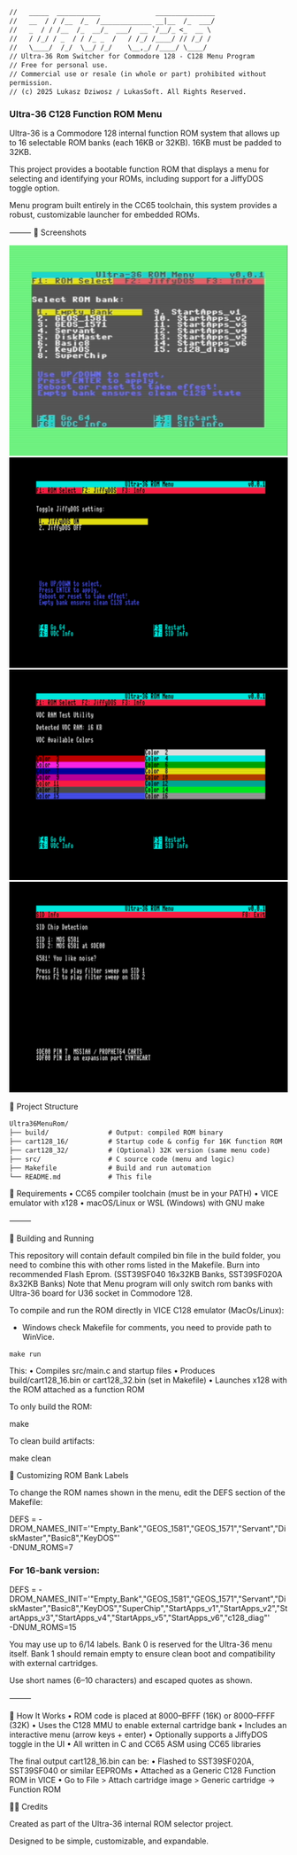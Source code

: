 ```
//   _____  ___________              _______________
//   __  / / /__  /_  /_____________ __|__  /_  ___/
//   _  / / /__  /_  __/_  ___/  __ `/__/_ <_  __ \
//   / /_/ / _  / / /_ _  /   / /_/ /____/ // /_/ /
//   \____/  /_/  \__/ /_/    \__,_/ /____/ \____/
// Ultra-36 Rom Switcher for Commodore 128 - C128 Menu Program
// Free for personal use.
// Commercial use or resale (in whole or part) prohibited without permission.
// (c) 2025 Lukasz Dziwosz / LukasSoft. All Rights Reserved.
```

### Ultra-36 C128 Function ROM Menu ###

Ultra-36 is a Commodore 128 internal function ROM system that allows up to 16 selectable ROM banks (each 16KB or 32KB). 16KB must be padded to 32KB. 

This project provides a bootable function ROM that displays a menu for selecting and identifying your ROMs, including support for a JiffyDOS toggle option.

Menu program built entirely in the CC65 toolchain, this system provides a robust, customizable launcher for embedded ROMs.

⸻
📸 Screenshots

![Alt text](screenshots/menu40.png)
![Alt text](screenshots/jiffy80.png)
![Alt text](screenshots/vdc80.png)
![Alt text](screenshots/sid80.png)

📂 Project Structure
```
Ultra36MenuRom/
├── build/               # Output: compiled ROM binary
├── cart128_16/          # Startup code & config for 16K function ROM
├── cart128_32/          # (Optional) 32K version (same menu code)
├── src/                 # C source code (menu and logic)
├── Makefile             # Build and run automation
└── README.md            # This file
```
🧰 Requirements
	•	CC65 compiler toolchain (must be in your PATH)
	•	VICE emulator with x128
	•	macOS/Linux or WSL (Windows) with GNU make

⸻

🚀 Building and Running

This repository will contain default compiled bin file in the build folder, you need to combine this with other roms listed in the Makefile.
Burn into recommended Flash Eprom. (SST39SF040 16x32KB Banks, SST39SF020A 8x32KB Banks) Note that Menu program will only switch rom banks with Ultra-36 board for U36 socket in Commodore 128.

To compile and run the ROM directly in VICE C128 emulator (MacOs/Linux):
* Windows check Makefile for comments, you need to provide path to WinVice.
```
make run
```
This:
	•	Compiles src/main.c and startup files
	•	Produces build/cart128_16.bin or cart128_32.bin (set in Makefile)
	•	Launches x128 with the ROM attached as a function ROM

To only build the ROM:

make

To clean build artifacts:

make clean

🧩 Customizing ROM Bank Labels

To change the ROM names shown in the menu, edit the DEFS section of the Makefile:

DEFS = -DROM_NAMES_INIT='"Empty_Bank","GEOS_1581","GEOS_1571","Servant","DiskMaster","Basic8","KeyDOS"' \
    -DNUM_ROMS=7

### For 16-bank version:
 DEFS = -DROM_NAMES_INIT='"Empty_Bank","GEOS_1581","GEOS_1571","Servant","DiskMaster","Basic8","KeyDOS","SuperChip","StartApps_v1","StartApps_v2","StartApps_v3","StartApps_v4","StartApps_v5","StartApps_v6","c128_diag"' \
     -DNUM_ROMS=15

You may use up to 6/14 labels. Bank 0 is reserved for the Ultra-36 menu itself. Bank 1 should remain empty to ensure clean boot and compatibility with external cartridges.

Use short names (6–10 characters) and escaped quotes as shown.

⸻

🧠 How It Works
	•	ROM code is placed at $8000–$BFFF (16K) or $8000–$FFFF (32K)
	•	Uses the C128 MMU to enable external cartridge bank
	•	Includes an interactive menu (arrow keys + enter)
	•	Optionally supports a JiffyDOS toggle in the UI
	•	All written in C and CC65 ASM using CC65 libraries

The final output cart128_16.bin can be:
	•	Flashed to SST39SF020A, SST39SF040 or similar EEPROMs
	•	Attached as a Generic C128 Function ROM in VICE
	•	Go to File > Attach cartridge image > Generic cartridge → Function ROM

🧑‍💻 Credits

Created as part of the Ultra-36 internal ROM selector project.

Designed to be simple, customizable, and expandable.





